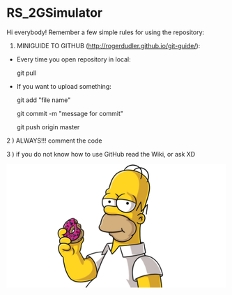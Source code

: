 # RS_2GSimulator

Hi everybody! Remember a few simple rules for using the repository:

1) MINIGUIDE TO GITHUB (http://rogerdudler.github.io/git-guide/):

- Every time you open repository in local: 

  git pull

- If you want to upload something:

  git add "file name"

  git commit -m "message for commit"

  git push origin master

2 ) ALWAYS!!! comment the code

3 ) if you do not know how to use GitHub read the Wiki, or ask XD


![DOH](https://github.com/BlueTeo91/RS_2GSimulator/blob/master/homer.jpeg)